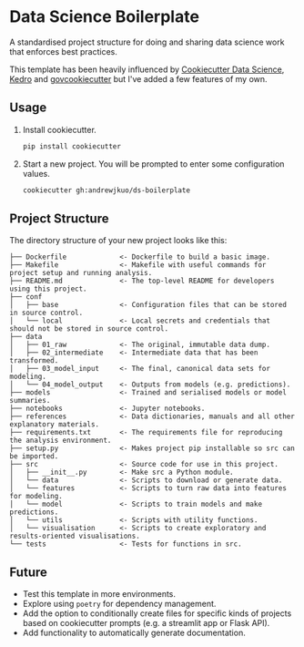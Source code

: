 # Data Science Boilerplate
A standardised project structure for doing and sharing data science work that enforces best practices.

This template has been heavily influenced by [Cookiecutter Data Science](https://drivendata.github.io/cookiecutter-data-science/), [Kedro](https://kedro.org/) and [govcookiecutter](https://best-practice-and-impact.github.io/govcookiecutter/#govcookiecutter) but I've added a few features of my own.

## Usage
1. Install cookiecutter.
   ```bash
   pip install cookiecutter
   ```
2. Start a new project. You will be prompted to enter some configuration values.
   ```bash
   cookiecutter gh:andrewjkuo/ds-boilerplate
   ```

## Project Structure
The directory structure of your new project looks like this:
```
├── Dockerfile             <- Dockerfile to build a basic image.
├── Makefile               <- Makefile with useful commands for project setup and running analysis.
├── README.md              <- The top-level README for developers using this project.
├── conf
│   ├── base               <- Configuration files that can be stored in source control.
│   └── local              <- Local secrets and credentials that should not be stored in source control.
├── data
│   ├── 01_raw             <- The original, immutable data dump.
│   ├── 02_intermediate    <- Intermediate data that has been transformed.
│   ├── 03_model_input     <- The final, canonical data sets for modeling.
│   └── 04_model_output    <- Outputs from models (e.g. predictions).
├── models                 <- Trained and serialised models or model summaries.
├── notebooks              <- Jupyter notebooks.
├── references             <- Data dictionaries, manuals and all other explanatory materials.
├── requirements.txt       <- The requirements file for reproducing the analysis environment.
├── setup.py               <- Makes project pip installable so src can be imported.
├── src                    <- Source code for use in this project.
│   ├── __init__.py        <- Make src a Python module.
│   └── data               <- Scripts to download or generate data.
│   └── features           <- Scripts to turn raw data into features for modeling.
│   └── model              <- Scripts to train models and make predictions.
│   └── utils              <- Scripts with utility functions.
│   └── visualisation      <- Scripts to create exploratory and results-oriented visualisations.
└── tests                  <- Tests for functions in src.
```

## Future
* Test this template in more environments.
* Explore using `poetry` for dependency management.
* Add the option to conditionally create files for specific kinds of projects based on cookiecutter prompts (e.g. a streamlit app or Flask API).
* Add functionality to automatically generate documentation.